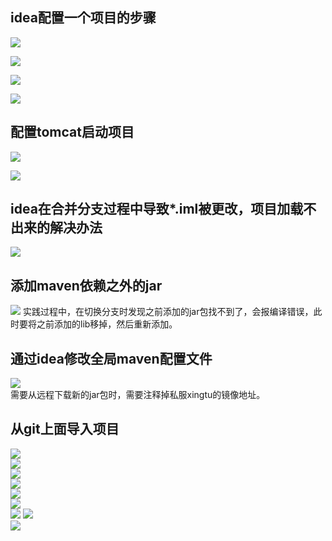 ## idea配置一个项目的步骤
![](/images/software/idea/1.png)

![](/images/software/idea/2.png)

![](/images/software/idea/3.png)

![](/images/software/idea/4.png)

## 配置tomcat启动项目

![](/images/software/idea/6.png)

![](/images/software/idea/7.png)

## idea在合并分支过程中导致*.iml被更改，项目加载不出来的解决办法
![](/images/software/idea/5.png)

## 添加maven依赖之外的jar
![](/images/software/idea/8.png)
实践过程中，在切换分支时发现之前添加的jar包找不到了，会报编译错误，此时要将之前添加的lib移掉，然后重新添加。
## 通过idea修改全局maven配置文件
![](/images/software/idea/9.png)  
需要从远程下载新的jar包时，需要注释掉私服xingtu的镜像地址。
## 从git上面导入项目
![](/images/software/idea/从git上面导入项目/1.png)  
![](/images/software/idea/从git上面导入项目/2.png)  
![](/images/software/idea/从git上面导入项目/3.png)  
![](/images/software/idea/从git上面导入项目/4.png)  
![](/images/software/idea/从git上面导入项目/5.png)  
![](/images/software/idea/从git上面导入项目/6.png)  
![](/images/software/idea/从git上面导入项目/7.png)
![](/images/software/idea/从git上面导入项目/8.png)  
![](/images/software/idea/从git上面导入项目/9.png)